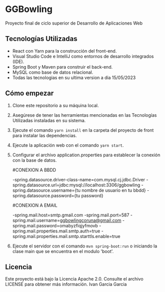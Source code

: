 # GGBowling
Proyecto final de ciclo superior de Desarrollo de Aplicaciones Web

## Tecnologías Utilizadas

- React con Yarn para la construcción del front-end.
- Visual Studio Code e IntelliJ como entornos de desarrollo integrados (IDE).
- Spring Boot y Maven para construir el back-end.
- MySQL como base de datos relacional.
- Todas las tecnologias en su ultima version a dia 15/05/2023

## Cómo empezar

1. Clone este repositorio a su máquina local.

2. Asegúrese de tener las herramientas mencionadas en las Tecnologías Utilizadas instaladas en su sistema.

3. Ejecute el comando `yarn install` en la carpeta del proyecto de front para instalar las dependencias.

4. Ejecute la aplicación web con el comando `yarn start`. 

5. Configurar el archivo application.properties para establecer la conexión con la base de datos.

      #CONEXION A BBDD

      -spring.datasource.driver-class-name=com.mysql.cj.jdbc.Driver
      -spring.datasource.url=jdbc:mysql://localhost:3306/ggbowling
      -spring.datasource.username={tu nombre de usuario en tu bbdd}
      -spring.datasource.password={tu password}

      #CONEXION A EMAIL

      -spring.mail.host=smtp.gmail.com
      -spring.mail.port=587
      -spring.mail.username=ggbowlingcoruna@gmail.com
      -spring.mail.password=omabyzfiqjyfmovb
      -spring.mail.properties.mail.smtp.auth=true
      -spring.mail.properties.mail.smtp.starttls.enable=true

6. Ejecute el servidor con el comando `mvn spring-boot:run` o iniciando la clase main que se encuentra en el modulo 'boot'.


## Licencia

Este proyecto está bajo la Licencia Apache 2.0. Consulte el archivo LICENSE para obtener más información.
Ivan Garcia Garcia

